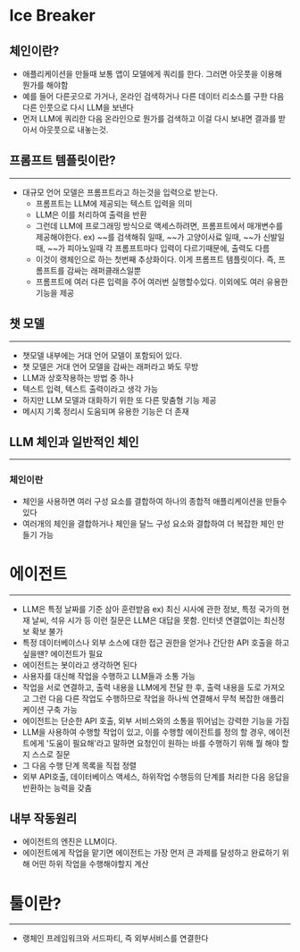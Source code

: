 # Ice Breaker
## 체인이란?
- 애플리케이션을 만들때 보통 앱이 모델에게 쿼리를 한다. 그러면 아웃풋을 이용해 뭔가를 해야함
- 예를 들어 다른곳으로 가거나, 온라인 검색하거나 다른 데이터 리소스를 구한 다음 다른 인풋으로 다시 LLM을 보낸다
- 먼저 LLM에 쿼리한 다음 온라인으로 뭔가를 검색하고 이걸 다시 보내면 결과를 받아서 아웃풋으로 내놓는것.

## 프롬프트 템플릿이란?

---

- 대규모 언어 모델은 프롬프트라고 하는것을 입력으로 받는다.
  - 프롬프트는 LLM에 제공되는 텍스트 입력을 의미
  - LLM은 이를 처리하여 출력을 반환
  - 그런데 LLM에 프로그래밍 방식으로 액세스하려면, 프롬프트에서 매개변수를 제공해야한다.
  ex) ~~를 검색해줘 일때, ~~가 고양이사료 일때, ~~가 신발일때, ~~가 피아노일때 각 프롬프트마다 입력이 다르기때문에, 출력도 다름
  - 이것이 랭체인으로 하는 첫번째 추상화이다. 이게 프롬프트 템플릿이다. 즉, 프롬프트를 감싸는 래퍼클래스일뿐
  - 프롬프트에 여러 다른 입력을 주어 여러번 실행할수있다. 이외에도 여러 유용한 기능을 제공

## 챗 모델

---

- 챗모델 내부에는 거대 언어 모델이 포함되어 있다.
- 챗 모델은 거대 언어 모델을 감싸는 래퍼라고 봐도 무방
- LLM과 상호작용하는 방법 중 하나
- 텍스트 입력, 텍스트 출력이라고 생각 가능
- 하지만 LLM 모델과 대화하기 위한 또 다른 맞춤형 기능 제공
- 메시지 기록 정리시 도움되며 유용한 기능은 더 존재

## LLM 체인과 일반적인 체인

---

### 체인이란
- 체인을 사용하면 여러 구성 요소를 결합하여 하나의 종합적 애플리케이션을 만들수있다
- 여러개의 체인을 결합하거나 체인을 달느 구성 요소와 결합하여 더 복잡한 체인 만들기 가능



# 에이전트

---

- LLM은 특정 날짜를 기준 삼아 훈련받음 ex) 최신 시사에 관한 정보, 특정 국가의 현재 날씨, 석유 시가 등 이런 질문은 LLM은 대답을 못함. 인터넷 연결없이는 최신정보 확보 불가
- 특정 데이터베이스나 외부 소스에 대한 접근 권한을 얻거나 간단한 API 호출을 하고싶을땐? 에이전트가 필요
- 에이전트는 봇이라고 생각하면 된다
- 사용자를 대신해 작업을 수행하고 LLM들과 소통 가능
- 작업을 서로 연결하고, 출력 내용을 LLM에게 전달 한 후, 출력 내용을 도로 가져오고 그런 다음 다른 작업도 수행하므로 작업을 하나씩 연결해서 무척 복잡한 애플리케이션 구축 가능
- 에이전트는 단순한 API 호출, 외부 서비스와의 소통을 뛰어넘는 강력한 기능을 가짐
- LLM을 사용하여 수행할 작업이 있고, 이를 수행할 에이전트를 정의 할 경우, 에이전트에게 '도움이 필요해'라고 말하면 요청인이 원하는 바를 수행하기 위해 뭘 해야 할지 스스로 질문
- 그 다음 수행 단계 목록을 직접 정렬
- 외부 API호출, 데이터베이스 액세스, 하위작업 수행등의 단계를 처리한 다음 응답을 반환하는 능력을 갖춤

## 내부 작동원리

- 에이전트의 엔진은 LLM이다.
- 에이전트에게 작업을 맡기면 에이전트는 가장 먼저 큰 과제를 달성하고 완료하기 위해 어떤 하위 작업을 수행해야할지 계산



# 툴이란?

---

- 랭체인 프레임워크와 서드파티, 즉 외부서비스를 연결한다


